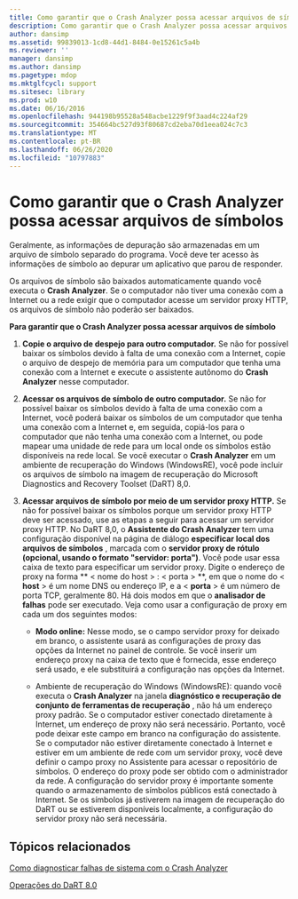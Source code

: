 ```yaml
---
title: Como garantir que o Crash Analyzer possa acessar arquivos de símbolos
description: Como garantir que o Crash Analyzer possa acessar arquivos de símbolos
author: dansimp
ms.assetid: 99839013-1cd8-44d1-8484-0e15261c5a4b
ms.reviewer: ''
manager: dansimp
ms.author: dansimp
ms.pagetype: mdop
ms.mktglfcycl: support
ms.sitesec: library
ms.prod: w10
ms.date: 06/16/2016
ms.openlocfilehash: 944198b95528a548acbe1229f9f3aad4c224af29
ms.sourcegitcommit: 354664bc527d93f80687cd2eba70d1eea024c7c3
ms.translationtype: MT
ms.contentlocale: pt-BR
ms.lasthandoff: 06/26/2020
ms.locfileid: "10797883"
---
```

# Como garantir que o Crash Analyzer possa acessar arquivos de símbolos


Geralmente, as informações de depuração são armazenadas em um arquivo de símbolo separado do programa. Você deve ter acesso às informações de símbolo ao depurar um aplicativo que parou de responder.

Os arquivos de símbolo são baixados automaticamente quando você executa o **Crash Analyzer**. Se o computador não tiver uma conexão com a Internet ou a rede exigir que o computador acesse um servidor proxy HTTP, os arquivos de símbolo não poderão ser baixados.

**Para garantir que o Crash Analyzer possa acessar arquivos de símbolo**

1.  **Copie o arquivo de despejo para outro computador.** Se não for possível baixar os símbolos devido à falta de uma conexão com a Internet, copie o arquivo de despejo de memória para um computador que tenha uma conexão com a Internet e execute o assistente autônomo do **Crash Analyzer** nesse computador.

2.  **Acessar os arquivos de símbolo de outro computador.** Se não for possível baixar os símbolos devido à falta de uma conexão com a Internet, você poderá baixar os símbolos de um computador que tenha uma conexão com a Internet e, em seguida, copiá-los para o computador que não tenha uma conexão com a Internet, ou pode mapear uma unidade de rede para um local onde os símbolos estão disponíveis na rede local. Se você executar o **Crash Analyzer** em um ambiente de recuperação do Windows (WindowsRE), você pode incluir os arquivos de símbolo na imagem de recuperação do Microsoft Diagnostics and Recovery Toolset (DaRT) 8,0.

3.  **Acessar arquivos de símbolo por meio de um servidor proxy HTTP.** Se não for possível baixar os símbolos porque um servidor proxy HTTP deve ser acessado, use as etapas a seguir para acessar um servidor proxy HTTP. No DaRT 8,0, o **Assistente do Crash Analyzer** tem uma configuração disponível na página de diálogo **especificar local dos arquivos de símbolos** , marcada com o **servidor proxy de rótulo (opcional, usando o formato "servidor: porta")**. Você pode usar essa caixa de texto para especificar um servidor proxy. Digite o endereço de proxy na forma ** &lt; nome do host &gt; : &lt; porta &gt; **, em que o nome do &lt; **host** &gt; é um nome DNS ou endereço IP, e a &lt; **porta** &gt; é um número de porta TCP, geralmente 80. Há dois modos em que o **analisador de falhas** pode ser executado. Veja como usar a configuração de proxy em cada um dos seguintes modos:

    -   **Modo online:** Nesse modo, se o campo servidor proxy for deixado em branco, o assistente usará as configurações de proxy das opções da Internet no painel de controle. Se você inserir um endereço proxy na caixa de texto que é fornecida, esse endereço será usado, e ele substituirá a configuração nas opções da Internet.

    -   Ambiente de recuperação do Windows (WindowsRE): quando você executa o **Crash Analyzer** na janela **diagnóstico e recuperação de conjunto de ferramentas de recuperação** , não há um endereço proxy padrão. Se o computador estiver conectado diretamente à Internet, um endereço de proxy não será necessário. Portanto, você pode deixar este campo em branco na configuração do assistente. Se o computador não estiver diretamente conectado à Internet e estiver em um ambiente de rede com um servidor proxy, você deve definir o campo proxy no Assistente para acessar o repositório de símbolos. O endereço do proxy pode ser obtido com o administrador da rede. A configuração do servidor proxy é importante somente quando o armazenamento de símbolos públicos está conectado à Internet. Se os símbolos já estiverem na imagem de recuperação do DaRT ou se estiverem disponíveis localmente, a configuração do servidor proxy não será necessária.

## Tópicos relacionados


[Como diagnosticar falhas de sistema com o Crash Analyzer](diagnosing-system-failures-with-crash-analyzer--dart-8.md)

[Operações do DaRT 8.0](operations-for-dart-80-dart-8.md)

 

 





